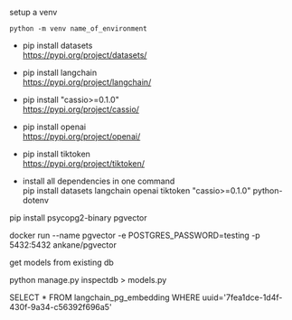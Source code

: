 setup a venv
```
python -m venv name_of_environment
```

- pip install datasets\
https://pypi.org/project/datasets/ 
 
- pip install langchain\
https://pypi.org/project/langchain/

- pip install "cassio>=0.1.0"\
https://pypi.org/project/cassio/    

- pip install openai\
https://pypi.org/project/openai/

- pip install tiktoken\
https://pypi.org/project/tiktoken/

- install all dependencies in one command\
pip install datasets langchain openai tiktoken "cassio>=0.1.0" python-dotenv

pip install psycopg2-binary pgvector

docker run --name pgvector -e POSTGRES_PASSWORD=testing -p 5432:5432 ankane/pgvector


get models from existing db

python manage.py inspectdb > models.py



SELECT * FROM langchain_pg_embedding
WHERE uuid='7fea1dce-1d4f-430f-9a34-c56392f696a5'